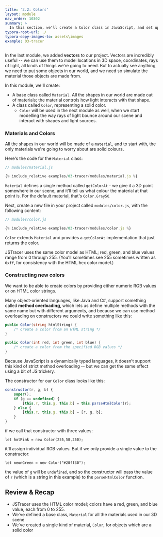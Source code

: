 ```yaml
---
title: '3.2: Colors'
layout: module
nav_order: 10302
summary: >
  In this section, we'll create a Color class in JavaScript, and set up the color model we'll use to simulate objects, light and shade in our scene.
typora-root-url: ./
typora-copy-images-to: assets\images
example: 03-tracer
---
```


In the last module, we added **vectors** to our project. Vectors are incredibly useful -- we can use them to model locations in 3D space, coordinates, rays of light, all kinds of things we're going to need. But to actually see anything, we need to put some objects in our world, and we need so simulate the material those objects are made from.

In this module, we'll create:

- A base class called `Material`. All the shapes in our world are made out of materials; the material controls how light interacts with that shape.
- A class called `Color`, representing a solid color.
  - `Color` will be used in the next module as well, when we start modelling the way rays of light bounce around our scene and interact with shapes and light sources.

### Materials and Colors

All the shapes in our world will be made of a `material`, and to start with, the only materials we're going to worry about are solid colours. 

Here's the code for the `Material` class:

```javascript
// modules/material.js

{% include_relative examples/03-tracer/modules/material.js %}
```

`Material` defines a single method called `getColorAt` - we give it a 3D point somewhere in our scene, and it'll tell us what colour the material at that point is. For the default material, that's `Color.Gray50`.

Next, create a new file in your project called `modules/color.js`, with the following content:

```javascript
// modules/color.js

{% include_relative examples/03-tracer/modules/color.js %}
```

`Color` extends `Material` and provides a `getColorAt` implementation that just returns the color.

JSTracer uses the same color model as HTML; red, green, and blue values range from 0 through 255. (You'll sometimes see 255 sometimes written as `0xff`, for consistency with the HTML hex color model.)

### Constructing new colors

We want to be able to create colors by providing either numeric RGB values or on HTML color strings.

Many object-oriented languages, like Java and C#, support something called **method overloading**, which lets us define multiple methods with the same name but with different arguments, and because we can use method overloading on constructors we could write something like this:

```csharp
public Color(string htmlString) {
	/* create a color from an HTML string */
}

public Color(int red, int green, int blue) {
    /* create a color from the specified RGB values */
}
```

Because JavaScript is a dynamically typed languages, it doesn't support this kind of strict method overloading -- but we can get the same effect using a bit of JS trickery.

The constructor for our `Color` class looks like this:

```javascript
constructor(r, g, b) {
    super();
    if (g == undefined) {
        [this.r, this.g, this.b] = this.parseHtmlColor(r);
    } else {
        [this.r, this.g, this.b] = [r, g, b];
    }
}
```

if we call that constructor with three values:

`let hotPink = new Color(255,50,250);`

it'll assign individual RGB values. But if we only provide a single value to the constructor:

`let neonGreen = new Color("#20ff30");`

the value of `g` will be `undefined`, and so the constructor will pass the value of `r` (which is a string in this example) to the `parseHtmlColor` function.

## Review & Recap

- JSTracer uses the HTML color model; colors have a red, green, and blue value, each from 0 to 255.
- We've defined a base class, `Material` for all the materials used in our 3D scene
- We've created a single kind of material, `Color`, for objects which are a solid color
